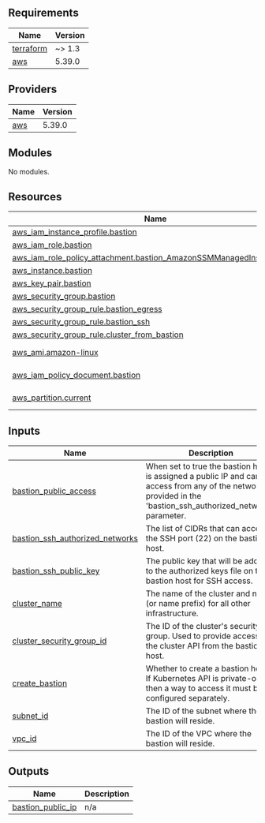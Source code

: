 <!-- BEGIN_TF_DOCS -->
## Requirements

| Name | Version |
|------|---------|
| <a name="requirement_terraform"></a> [terraform](#requirement\_terraform) | ~> 1.3 |
| <a name="requirement_aws"></a> [aws](#requirement\_aws) | 5.39.0 |

## Providers

| Name | Version |
|------|---------|
| <a name="provider_aws"></a> [aws](#provider\_aws) | 5.39.0 |

## Modules

No modules.

## Resources

| Name | Type |
|------|------|
| [aws_iam_instance_profile.bastion](https://registry.terraform.io/providers/hashicorp/aws/5.39.0/docs/resources/iam_instance_profile) | resource |
| [aws_iam_role.bastion](https://registry.terraform.io/providers/hashicorp/aws/5.39.0/docs/resources/iam_role) | resource |
| [aws_iam_role_policy_attachment.bastion_AmazonSSMManagedInstanceCore](https://registry.terraform.io/providers/hashicorp/aws/5.39.0/docs/resources/iam_role_policy_attachment) | resource |
| [aws_instance.bastion](https://registry.terraform.io/providers/hashicorp/aws/5.39.0/docs/resources/instance) | resource |
| [aws_key_pair.bastion](https://registry.terraform.io/providers/hashicorp/aws/5.39.0/docs/resources/key_pair) | resource |
| [aws_security_group.bastion](https://registry.terraform.io/providers/hashicorp/aws/5.39.0/docs/resources/security_group) | resource |
| [aws_security_group_rule.bastion_egress](https://registry.terraform.io/providers/hashicorp/aws/5.39.0/docs/resources/security_group_rule) | resource |
| [aws_security_group_rule.bastion_ssh](https://registry.terraform.io/providers/hashicorp/aws/5.39.0/docs/resources/security_group_rule) | resource |
| [aws_security_group_rule.cluster_from_bastion](https://registry.terraform.io/providers/hashicorp/aws/5.39.0/docs/resources/security_group_rule) | resource |
| [aws_ami.amazon-linux](https://registry.terraform.io/providers/hashicorp/aws/5.39.0/docs/data-sources/ami) | data source |
| [aws_iam_policy_document.bastion](https://registry.terraform.io/providers/hashicorp/aws/5.39.0/docs/data-sources/iam_policy_document) | data source |
| [aws_partition.current](https://registry.terraform.io/providers/hashicorp/aws/5.39.0/docs/data-sources/partition) | data source |

## Inputs

| Name | Description | Type | Default | Required |
|------|-------------|------|---------|:--------:|
| <a name="input_bastion_public_access"></a> [bastion\_public\_access](#input\_bastion\_public\_access) | When set to true the bastion host is assigned a public IP and can be access from any of the networks provided in the 'bastion\_ssh\_authorized\_networks' parameter. | `bool` | `true` | no |
| <a name="input_bastion_ssh_authorized_networks"></a> [bastion\_ssh\_authorized\_networks](#input\_bastion\_ssh\_authorized\_networks) | The list of CIDRs that can access the SSH port (22) on the bastion host. | `list(string)` | `[]` | no |
| <a name="input_bastion_ssh_public_key"></a> [bastion\_ssh\_public\_key](#input\_bastion\_ssh\_public\_key) | The public key that will be added to the authorized keys file on the bastion host for SSH access. | `string` | `""` | no |
| <a name="input_cluster_name"></a> [cluster\_name](#input\_cluster\_name) | The name of the cluster and name (or name prefix) for all other infrastructure. | `string` | n/a | yes |
| <a name="input_cluster_security_group_id"></a> [cluster\_security\_group\_id](#input\_cluster\_security\_group\_id) | The ID of the cluster's security group. Used to provide access to the cluster API from the bastion host. | `string` | `null` | no |
| <a name="input_create_bastion"></a> [create\_bastion](#input\_create\_bastion) | Whether to create a bastion host. If Kubernetes API is private-only then a way to access it must be configured separately. | `bool` | `true` | no |
| <a name="input_subnet_id"></a> [subnet\_id](#input\_subnet\_id) | The ID of the subnet where the bastion will reside. | `string` | `null` | no |
| <a name="input_vpc_id"></a> [vpc\_id](#input\_vpc\_id) | The ID of the VPC where the bastion will reside. | `string` | `null` | no |

## Outputs

| Name | Description |
|------|-------------|
| <a name="output_bastion_public_ip"></a> [bastion\_public\_ip](#output\_bastion\_public\_ip) | n/a |
<!-- END_TF_DOCS -->